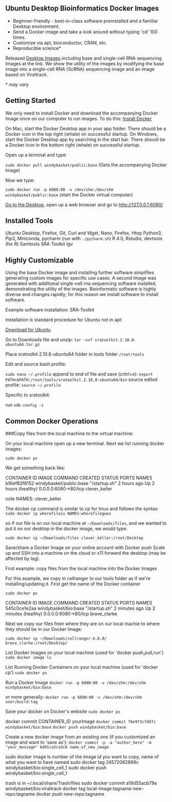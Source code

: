 ## Ubuntu Desktop Bioinformatics Docker Images

- Beginner-friendly - best-in-class software preinstalled and a familiar Desktop environment.
- Send a Docker image and take a look around without typing 'cd' 100 times.
- Customize via apt, bioconductor, CRAN, etc.
- Reproducible science*

Released [Desktop Images](https://hub.docker.com/repository/docker/windybasket/bio/tags?page=1) including base and single-cell RNA sequencing Images at the link. We show the utility of the images by modifying the base image into a single-cell RNA (ScRNA) sequencing image and an image based on Viraltrack.

\* *may vary*

## Getting Started

We only need to install Docker and download the accompanying Docker Image once on our computer to run images. To do this:
[Install Docker](https://docs.docker.com/get-docker/)

On Mac, start the Docker Desktop app in your app folder. There should be a Docker icon in the top right (whale) on successful startup.
On Windows, start the Docker Desktop app by searching in the start bar.  There should be a Docker icon in the bottom right (whale) on successful startup.

Open up a terminal and type:

`sudo docker pull windybasket/public:base` (Gets the accompanying Docker Image)

Now we type:

`sudo docker run -p 6080:80 -v /dev/shm:/dev/shm windybasket/public:base` (start the Docker virtual computer)

[Go to the Desktop](http://127.0.0.1:6080/), open up a web browser and go to http://127.0.0.1:6080/

## Installed Tools
Ubuntu Desktop, Firefox, Git, Curl and Wget, Nano, Firefox, Htop
Python3, Pip3, Miniconda, pycharm (run with `./pycharm.sh`)
R 4.0, Rstudio, devtools (for R)
Samtools
SRA Toolkit
Igv

## Highly Customizable

Using the base Docker image and installing further software simplifies generating custom images for specific use cases. A second Image was generated with additional single-cell rna sequencing software installed, demonstrating the utility of the images. Bioinformatic software is highly diverse and changes rapidly; for this reason we install software to install software.

Example software installation: SRA-Toolkit

Installation is standard procedure for Ubuntu not in apt:

[Download for Ubuntu](https://ncbi.github.io/sra-tools/install_config.html)

Go to Downloads file and unzip: `tar -xvf sratoolkit.2.10.8-ubuntu64.tar.gz`

Place sratoolkit.2.10.8-ubuntu64 folder in tools folder `/root/tools`

Edit and source bash profile:

`sudo nano ~/.profile`
append to end of file and save (cntrl+x):
`export PATH=$PATH:/root/tools/sratoolkit.2.10.8-ubuntu64/bin`
source edited profile: `source ~/.profile`

Specific to sratoolkit:

run `vdb-config -i`

## Common Docker Operations

###Copy files from the local machine to the virtual machine:

On your local machine open up a new terminal. Next we list running docker images:

`sudo docker ps`

We get something back like:

CONTAINER ID        IMAGE                           COMMAND             CREATED             STATUS                 PORTS                  NAMES
b16ef82f8152        windybasket/public:base   "/startup.sh"       2 hours ago         Up 2 hours (healthy)   0.0.0.0:6080->80/tcp   clever_keller

note NAMES: clever_keller

The docker cp command is similar to cp for linux and follows the syntax: `sudo docker cp wherefileis NAMES:wherefilegoes`

so if our file is on our local machine at `~/Downloads/files`, and we wanted to put it on our desktop in the docker image, we would type:

`sudo docker cp ~/Downloads/files clever_keller:/root/Desktop`


Save/share a Docker Image on your online account with Docker push
Scale up and SSH into a machine on the cloud or x11 forward the desktop (may be affected by lag).

First example: copy files from the local machine into the Docker Images

For this example, we copy in cellranger to our tools folder as if we're installing/updating it.
First get the name of the Docker container

`sudo docker ps`

CONTAINER ID        IMAGE                     COMMAND             CREATED             STATUS                   PORTS                  NAMES
545c0ce1e2aa        windybasket/bio:base   "/startup.sh"       2 minutes ago       Up 2 minutes (healthy)   0.0.0.0:6080->80/tcp   brave_clarke

Next we copy our files from where they are on our local machie to where they should be in our Docker Image:

`sudo docker cp ~/Downloads/cellranger-4.0.0/ brave_clarke:/root/Desktop/`



List Docker Images on your local machine (used for 'docker push,pull,run')
`sudo docker image ls`

List Running Docker Containers on your local machine (used for 'docker cp')
`sudo docker ps`





Run a Docker Image
`docker run -p 6080:80 -v /dev/shm:/dev/shm windybasket/bio:base`

or more generally:
`docker run -p 6080:80 -v /dev/shm:/dev/shm user/build:tag`

Save your docker on Docker's website
`sudo docker ps`

docker commit CONTAINER_ID yourImage
`docker commit fbe973c7d5fc windybasket/bio:base`
`docker push windybasket/bio:base`

Create a new docker image from an existing one (if you customized an image and want to 'save as'):
`docker commit -p -a "author_here" -m "your_message" bd91ca3ca3c8 name_of_new_image`

sudo docker image ls
number of the image id you want to copy, name of what you want to have named
sudo docker tag 24572082869c windybasket/bio:single_cell_1
sudo docker push windybasket/bio:single_cell_1


trash is in ~/.local/share/Trash/files
sudo docker commit a19d55acb79a windybasket/bio:viraltrack
docker tag local-image:tagname new-repo:tagname
docker push new-repo:tagname
